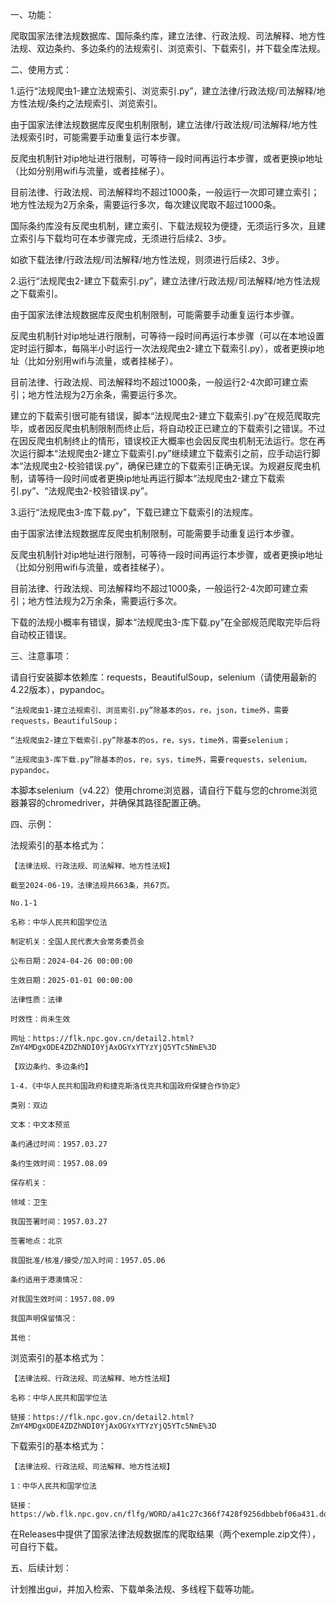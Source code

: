 一、功能：

爬取国家法律法规数据库、国际条约库，建立法律、行政法规、司法解释、地方性法规、双边条约、多边条约的法规索引、浏览索引、下载索引，并下载全库法规。


二、使用方式：

1.运行“法规爬虫1-建立法规索引、浏览索引.py”，建立法律/行政法规/司法解释/地方性法规/条约之法规索引、浏览索引。

由于国家法律法规数据库反爬虫机制限制，建立法律/行政法规/司法解释/地方性法规索引时，可能需要手动重复运行本步骤。

反爬虫机制针对ip地址进行限制，可等待一段时间再运行本步骤，或者更换ip地址（比如分别用wifi与流量，或者挂梯子）。

目前法律、行政法规、司法解释均不超过1000条，一般运行一次即可建立索引；地方性法规为2万余条，需要运行多次，每次建议爬取不超过1000条。

国际条约库没有反爬虫机制，建立索引、下载法规较为便捷，无须运行多次，且建立索引与下载均可在本步骤完成，无须进行后续2、3步。

如欲下载法律/行政法规/司法解释/地方性法规，则须进行后续2、3步。


2.运行“法规爬虫2-建立下载索引.py”，建立法律/行政法规/司法解释/地方性法规之下载索引。

由于国家法律法规数据库反爬虫机制限制，可能需要手动重复运行本步骤。

反爬虫机制针对ip地址进行限制，可等待一段时间再运行本步骤（可以在本地设置定时运行脚本，每隔半小时运行一次法规爬虫2-建立下载索引.py），或者更换ip地址（比如分别用wifi与流量，或者挂梯子）。

目前法律、行政法规、司法解释均不超过1000条，一般运行2-4次即可建立索引；地方性法规为2万余条，需要运行多次。

建立的下载索引很可能有错误，脚本“法规爬虫2-建立下载索引.py”在规范爬取完毕，或者因反爬虫机制限制而终止后，将自动校正已建立的下载索引之错误。不过在因反爬虫机制终止的情形，错误校正大概率也会因反爬虫机制无法运行。您在再次运行脚本“法规爬虫2-建立下载索引.py”继续建立下载索引之前，应手动运行脚本“法规爬虫2-校验错误.py”，确保已建立的下载索引正确无误。为规避反爬虫机制，请等待一段时间或者更换ip地址再运行脚本“法规爬虫2-建立下载索引.py”、“法规爬虫2-校验错误.py”。


3.运行“法规爬虫3-库下载.py”，下载已建立下载索引的法规库。

由于国家法律法规数据库反爬虫机制限制，可能需要手动重复运行本步骤。

反爬虫机制针对ip地址进行限制，可等待一段时间再运行本步骤，或者更换ip地址（比如分别用wifi与流量，或者挂梯子）。

目前法律、行政法规、司法解释均不超过1000条，一般运行2-4次即可建立索引；地方性法规为2万余条，需要运行多次。

下载的法规小概率有错误，脚本“法规爬虫3-库下载.py”在全部规范爬取完毕后将自动校正错误。


三、注意事项：

请自行安装脚本依赖库：requests，BeautifulSoup，selenium（请使用最新的4.22版本），pypandoc。

    “法规爬虫1-建立法规索引、浏览索引.py”除基本的os，re，json，time外，需要requests，BeautifulSoup；

    “法规爬虫2-建立下载索引.py”除基本的os，re，sys，time外，需要selenium；

    “法规爬虫3-库下载.py”除基本的os，re，sys，time外，需要requests，selenium，pypandoc。

本脚本selenium（v4.22）使用chrome浏览器，请自行下载与您的chrome浏览器兼容的chromedriver，并确保其路径配置正确。


四、示例：

法规索引的基本格式为：

    【法律法规、行政法规、司法解释、地方性法规】
    
    截至2024-06-19，法律法规共663条，共67页。
    
    No.1-1
    
    名称：中华人民共和国学位法
    
    制定机关：全国人民代表大会常务委员会
    
    公布日期：2024-04-26 00:00:00
    
    生效日期：2025-01-01 00:00:00
    
    法律性质：法律
    
    时效性：尚未生效
    
    网址：https://flk.npc.gov.cn/detail2.html?ZmY4MDgxODE4ZDZhNDI0YjAxOGYxYTYzYjQ5YTc5NmE%3D

    【双边条约、多边条约】

    1-4.《中华人民共和国政府和捷克斯洛伐克共和国政府保健合作协定》
    
    类别：双边
    
    文本：中文本预览

    条约通过时间：1957.03.27
    
    条约生效时间：1957.08.09
    
    保存机关：
    
    领域：卫生
    
    我国签署时间：1957.03.27
    
    签署地点：北京
    
    我国批准/核准/接受/加入时间：1957.05.06
    
    条约适用于港澳情况：
    
    对我国生效时间：1957.08.09
    
    我国声明保留情况：
    
    其他：


浏览索引的基本格式为：

    【法律法规、行政法规、司法解释、地方性法规】
    
    名称：中华人民共和国学位法
    
    链接：https://flk.npc.gov.cn/detail2.html?ZmY4MDgxODE4ZDZhNDI0YjAxOGYxYTYzYjQ5YTc5NmE%3D


下载索引的基本格式为：

    【法律法规、行政法规、司法解释、地方性法规】

    1：中华人民共和国学位法
    
    链接：https://wb.flk.npc.gov.cn/flfg/WORD/a41c27c366f7428f9256dbbebf06a431.docx


在Releases中提供了国家法律法规数据库的爬取结果（两个exemple.zip文件），可自行下载。


五、后续计划：

计划推出gui，并加入检索、下载单条法规、多线程下载等功能。
